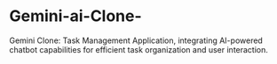 # Gemini-ai-Clone-
Gemini Clone: Task Management Application, integrating AI-powered chatbot capabilities for efficient task organization and user interaction.
